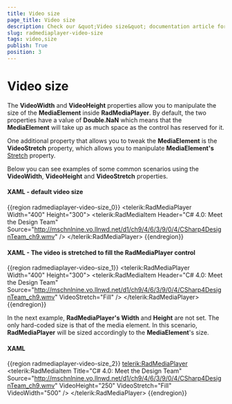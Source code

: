 ```yaml
---
title: Video size
page_title: Video size
description: Check our &quot;Video size&quot; documentation article for the RadMediaPlayer {{ site.framework_name }} control.
slug: radmediaplayer-video-size
tags: video,size
publish: True
position: 3
---
```


# Video size

The __VideoWidth__ and __VideoHeight__ properties allow you to manipulate the size of the __MediaElement__ inside __RadMediaPlayer__. By default, the two properties have a value of __Double.NaN__ which means that the __MediaElement__ will take up as much space as the control has reserved for it. 

One additional property that allows you to tweak the __MediaElement__ is the __VideoStretch__ property, which allows you to manipulate __MediaElement's__ [Stretch](http://msdn.microsoft.com/en-us/library/system.windows.controls.mediaelement.stretch.aspx) property.

Below you can see examples of some common scenarios using the __VideoWidth__, __VideoHeight__ and __VideoStretch__ properties.

#### __XAML - default video size__

{{region radmediaplayer-video-size_0}}
	<telerik:RadMediaPlayer Width="400" Height="300">
		<telerik:RadMediaItem Header="C# 4.0: Meet the Design Team" Source="http://mschnlnine.vo.llnwd.net/d1/ch9/4/6/3/9/0/4/CSharp4DesignTeam_ch9.wmv" />
	</telerik:RadMediaPlayer>
{{endregion}}

#### __XAML - The video is stretched to fill the RadMediaPlayer control__

{{region radmediaplayer-video-size_1}}
	<telerik:RadMediaPlayer Width="400" Height="300">
		<telerik:RadMediaItem Header="C# 4.0: Meet the Design Team" 
							  Source="http://mschnlnine.vo.llnwd.net/d1/ch9/4/6/3/9/0/4/CSharp4DesignTeam_ch9.wmv"
							  VideoStretch="Fill" />
	</telerik:RadMediaPlayer>
{{endregion}}

In the next example, __RadMediaPlayer's Width__ and __Height__ are not set. The only hard-coded size is that of the media element. In this scenario, __RadMediaPlayer__ will be sized accordingly to the __MediaElement__'s size.

#### __XAML__

{{region radmediaplayer-video-size_2}}
	<telerik:RadMediaPlayer>
		<telerik:RadMediaItem Title="C# 4.0: Meet the Design Team" 
							  Source="http://mschnlnine.vo.llnwd.net/d1/ch9/4/6/3/9/0/4/CSharp4DesignTeam_ch9.wmv"
							  VideoHeight="250"
							  VideoStretch="Fill"
							  VideoWidth="500" />
	</telerik:RadMediaPlayer>
{{endregion}}